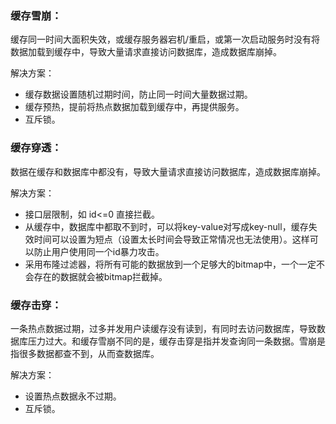 ### 缓存雪崩：

缓存同一时间大面积失效，或缓存服务器宕机/重启，或第一次启动服务时没有将数据加载到缓存中，导致大量请求直接访问数据库，造成数据库崩掉。

解决方案：

* 缓存数据设置随机过期时间，防止同一时间大量数据过期。
* 缓存预热，提前将热点数据加载到缓存中，再提供服务。
* 互斥锁。

### 缓存穿透：

数据在缓存和数据库中都没有，导致大量请求直接访问数据库，造成数据库崩掉。

解决方案：

* 接口层限制，如 id<=0 直接拦截。
* 从缓存中，数据库中都取不到时，可以将key-value对写成key-null，缓存失效时间可以设置为短点（设置太长时间会导致正常情况也无法使用）。这样可以防止用户使用同一个id暴力攻击。
* 采用布隆过滤器，将所有可能的数据放到一个足够大的bitmap中，一个一定不会存在的数据就会被bitmap拦截掉。

### 缓存击穿：

一条热点数据过期，过多并发用户读缓存没有读到，有同时去访问数据库，导致数据库压力过大。和缓存雪崩不同的是，缓存击穿是指并发查询同一条数据。雪崩是指很多数据都查不到，从而查数据库。

解决方案：

* 设置热点数据永不过期。
* 互斥锁。